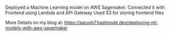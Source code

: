 Deployed a Machine Learning model on AWS Sagemaker. 
Connected it with Frontend using Lambda and API Gateway
Used S3 for storing frontend files

More Details on my blog at: https://aarush7.hashnode.dev/deploying-ml-models-with-aws-sagemaker
